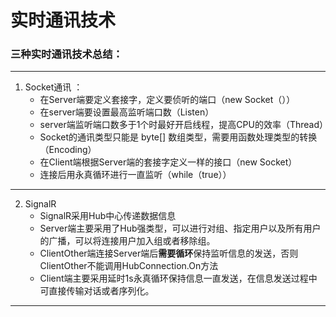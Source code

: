 # 实时通讯技术

### 三种实时通讯技术总结：
*****
1. Socket通讯 ：
    - 在Server端要定义套接字，定义要侦听的端口（new Socket（））
    - 在server端要设置最高监听端口数（Listen）
    - server端监听端口数多于1个时最好开启线程，提高CPU的效率（Thread）
    - Socket的通讯类型只能是 byte[] 数组类型，需要用函数处理类型的转换（Encoding）
    - 在Client端根据Server端的套接字定义一样的接口（new Socket）
    - 连接后用永真循环进行一直监听（while（true））
*****
2. SignalR
    - SignalR采用Hub中心传递数据信息
    - Server端主要采用了Hub强类型，可以进行对组、指定用户以及所有用户的广播，可以将连接用户加入组或者移除组。
    - ClientOther端连接Server端后**需要循环**保持监听信息的发送，否则ClientOther不能调用HubConnection.On方法
    - Client端主要采用延时1s永真循环保持信息一直发送，在信息发送过程中可直接传输对话或者序列化。
***** 

